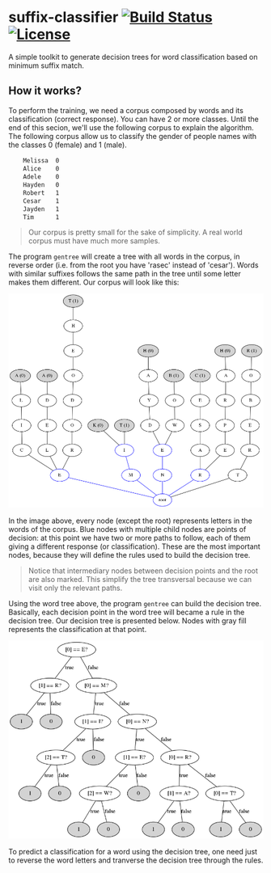 # suffix-classifier  [![Build Status](https://travis-ci.org/brunexgeek/suffix-classifier.svg?branch=master)](https://travis-ci.org/brunexgeek/suffix-classifier)  [![License](https://img.shields.io/badge/License-Apache%202.0-blue.svg)](https://opensource.org/licenses/Apache-2.0)

A simple toolkit to generate decision trees for word classification based on minimum suffix match.

## How it works?

To perform the training, we need a corpus composed by words and its classification (correct response). You can have 2 or more classes. Until the end of this secion, we'll use the following corpus to explain the algorithm. The following corpus allow us to classify the gender of people names with the classes 0 (female) and 1 (male).

```
    Melissa  0
    Alice    0
    Adele    0
    Hayden   0
    Robert   1
    Cesar    1
    Jayden   1
    Tim      1
```
   > Our corpus is pretty small for the sake of simplicity. A real world corpus must have much more samples.

The program ``gentree`` will create a tree with all words in the corpus, in reverse order (i.e. from the root you have 'rasec' instead of 'cesar'). Words with similar suffixes follows the same path in the tree until some letter makes them different. Our corpus will look like this:

<img src="https://raw.githubusercontent.com/brunexgeek/suffix-classifier/explain/images/words.dot.png" width='650px'/>


In the image above, every node (except the root) represents letters in the words of the corpus. Blue nodes with multiple child nodes are points of decision: at this point we have two or more paths to follow, each of them giving a different response (or classification). These are the most important nodes, because they will define the rules used to build the decision tree.

> Notice that intermediary nodes between decision points and the root are also marked. This simplify the tree transversal because we can visit only the relevant paths.

Using the word tree above, the program ``gentree`` can build the decision tree. Basically, each decision point in the word tree will became a rule in the decision tree. Our decision tree is presented below. Nodes with gray fill represents the classification at that point.

<img src="https://raw.githubusercontent.com/brunexgeek/suffix-classifier/explain/images/decision.dot.png" width='650px'/>

To predict a classification for a word using the decision tree, one need just to reverse the word letters and tranverse the decision tree through the rules.